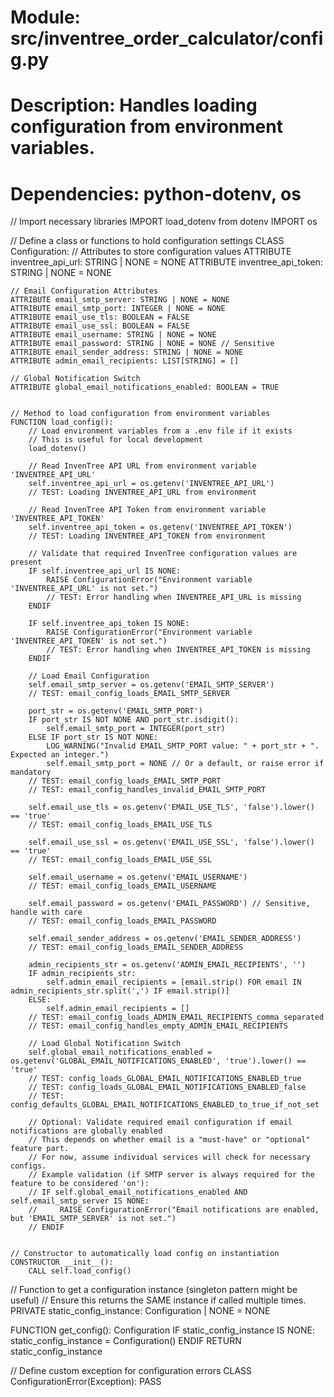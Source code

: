 # Module: src/inventree_order_calculator/config.py
# Description: Handles loading configuration from environment variables.

# Dependencies: python-dotenv, os

// Import necessary libraries
IMPORT load_dotenv from dotenv
IMPORT os

// Define a class or functions to hold configuration settings
CLASS Configuration:
    // Attributes to store configuration values
    ATTRIBUTE inventree_api_url: STRING | NONE = NONE
    ATTRIBUTE inventree_api_token: STRING | NONE = NONE

    // Email Configuration Attributes
    ATTRIBUTE email_smtp_server: STRING | NONE = NONE
    ATTRIBUTE email_smtp_port: INTEGER | NONE = NONE
    ATTRIBUTE email_use_tls: BOOLEAN = FALSE
    ATTRIBUTE email_use_ssl: BOOLEAN = FALSE
    ATTRIBUTE email_username: STRING | NONE = NONE
    ATTRIBUTE email_password: STRING | NONE = NONE // Sensitive
    ATTRIBUTE email_sender_address: STRING | NONE = NONE
    ATTRIBUTE admin_email_recipients: LIST[STRING] = []

    // Global Notification Switch
    ATTRIBUTE global_email_notifications_enabled: BOOLEAN = TRUE


    // Method to load configuration from environment variables
    FUNCTION load_config():
        // Load environment variables from a .env file if it exists
        // This is useful for local development
        load_dotenv()

        // Read InvenTree API URL from environment variable 'INVENTREE_API_URL'
        self.inventree_api_url = os.getenv('INVENTREE_API_URL')
        // TEST: Loading INVENTREE_API_URL from environment

        // Read InvenTree API Token from environment variable 'INVENTREE_API_TOKEN'
        self.inventree_api_token = os.getenv('INVENTREE_API_TOKEN')
        // TEST: Loading INVENTREE_API_TOKEN from environment

        // Validate that required InvenTree configuration values are present
        IF self.inventree_api_url IS NONE:
            RAISE ConfigurationError("Environment variable 'INVENTREE_API_URL' is not set.")
            // TEST: Error handling when INVENTREE_API_URL is missing
        ENDIF

        IF self.inventree_api_token IS NONE:
            RAISE ConfigurationError("Environment variable 'INVENTREE_API_TOKEN' is not set.")
            // TEST: Error handling when INVENTREE_API_TOKEN is missing
        ENDIF

        // Load Email Configuration
        self.email_smtp_server = os.getenv('EMAIL_SMTP_SERVER')
        // TEST: email_config_loads_EMAIL_SMTP_SERVER

        port_str = os.getenv('EMAIL_SMTP_PORT')
        IF port_str IS NOT NONE AND port_str.isdigit():
            self.email_smtp_port = INTEGER(port_str)
        ELSE IF port_str IS NOT NONE:
            LOG_WARNING("Invalid EMAIL_SMTP_PORT value: " + port_str + ". Expected an integer.")
            self.email_smtp_port = NONE // Or a default, or raise error if mandatory
        // TEST: email_config_loads_EMAIL_SMTP_PORT
        // TEST: email_config_handles_invalid_EMAIL_SMTP_PORT

        self.email_use_tls = os.getenv('EMAIL_USE_TLS', 'false').lower() == 'true'
        // TEST: email_config_loads_EMAIL_USE_TLS

        self.email_use_ssl = os.getenv('EMAIL_USE_SSL', 'false').lower() == 'true'
        // TEST: email_config_loads_EMAIL_USE_SSL

        self.email_username = os.getenv('EMAIL_USERNAME')
        // TEST: email_config_loads_EMAIL_USERNAME

        self.email_password = os.getenv('EMAIL_PASSWORD') // Sensitive, handle with care
        // TEST: email_config_loads_EMAIL_PASSWORD

        self.email_sender_address = os.getenv('EMAIL_SENDER_ADDRESS')
        // TEST: email_config_loads_EMAIL_SENDER_ADDRESS

        admin_recipients_str = os.getenv('ADMIN_EMAIL_RECIPIENTS', '')
        IF admin_recipients_str:
            self.admin_email_recipients = [email.strip() FOR email IN admin_recipients_str.split(',') IF email.strip()]
        ELSE:
            self.admin_email_recipients = []
        // TEST: email_config_loads_ADMIN_EMAIL_RECIPIENTS_comma_separated
        // TEST: email_config_handles_empty_ADMIN_EMAIL_RECIPIENTS

        // Load Global Notification Switch
        self.global_email_notifications_enabled = os.getenv('GLOBAL_EMAIL_NOTIFICATIONS_ENABLED', 'true').lower() == 'true'
        // TEST: config_loads_GLOBAL_EMAIL_NOTIFICATIONS_ENABLED_true
        // TEST: config_loads_GLOBAL_EMAIL_NOTIFICATIONS_ENABLED_false
        // TEST: config_defaults_GLOBAL_EMAIL_NOTIFICATIONS_ENABLED_to_true_if_not_set

        // Optional: Validate required email configuration if email notifications are globally enabled
        // This depends on whether email is a "must-have" or "optional" feature part.
        // For now, assume individual services will check for necessary configs.
        // Example validation (if SMTP server is always required for the feature to be considered 'on'):
        // IF self.global_email_notifications_enabled AND self.email_smtp_server IS NONE:
        //     RAISE ConfigurationError("Email notifications are enabled, but 'EMAIL_SMTP_SERVER' is not set.")
        // ENDIF


    // Constructor to automatically load config on instantiation
    CONSTRUCTOR __init__():
        CALL self.load_config()

// Function to get a configuration instance (singleton pattern might be useful)
// Ensure this returns the SAME instance if called multiple times.
PRIVATE static_config_instance: Configuration | NONE = NONE

FUNCTION get_config(): Configuration
    IF static_config_instance IS NONE:
        static_config_instance = Configuration()
    ENDIF
    RETURN static_config_instance

// Define custom exception for configuration errors
CLASS ConfigurationError(Exception):
    PASS